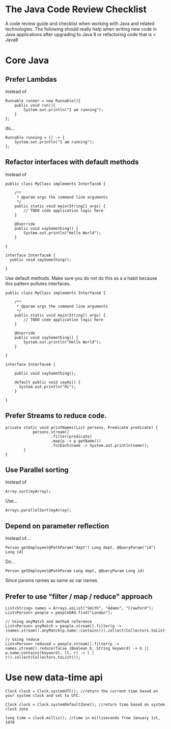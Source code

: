 # The Java Code Review Checklist

A code review guide and checklist when working with Java and related technologies. The following should really help when writing new code in Java applications after upgrading to Java 8 or refactoring code that is < Java8

# Core Java 

## Prefer Lambdas

Instead of 

```
Runnable runner = new Runnable(){
    public void run(){
        System.out.println("I am running");
    }
};
```

do...

```
Runnable running = () -> {
    System.out.println("I am running");
};
```

## Refactor interfaces with default methods

Instead of 

```
public class MyClass implements InterfaceA {
 
    /**
     * @param args the command line arguments
     */
    public static void main(String[] args) {
        // TODO code application logic here
    }
 
    @Override
    public void saySomething() {
        System.out.println("Hello World");
    }
 
}
 
interface InterfaceA {
  public void saySomething(); 
 
}
```

Use default methods. Make sure you do not do this as a a habit because this pattern pollutes interfaces.

```
public class MyClass implements InterfaceA {
 
    /**
     * @param args the command line arguments
     */
    public static void main(String[] args) {
        // TODO code application logic here
    }
 
    @Override
    public void saySomething() {
        System.out.println("Hello World");
    }
 
}
 
interface InterfaceA {
 
    public void saySomething();
 
    default public void sayHi() {
      System.out.println("Hi");
    }
 
}
```

## Prefer Streams to reduce code.

```
private static void printNames(List persons, Predicate predicate) {
            persons.stream()
                    .filter(predicate)
                    .map(p -> p.getName())
                    .forEach(name -> System.out.println(name));
        }
}
```

## Use Parallel sorting

Instead of 

```
Array.sort(myArray);
```

Use...

```
Arrays.parallelSort(myArray);
```

## Depend on parameter reflection

Instead of...

```
Person getEmployee(@PathParam("dept") Long dept, @QueryParam("id") Long id)
```

Do...

```
Person getEmployee(@PathParam Long dept, @QueryParam Long id)
```

Since params names as same as var names.

## Prefer to use "filter / map / reduce" approach

```
List<String> names = Arrays.asList("Smith", "Adams", "Crawford"); 
List<Person> people = peopleDAO.find("London"); 
  
// Using anyMatch and method reference 
List<Person> anyMatch = people.stream().filter(p -> (names.stream().anyMatch(p.name::contains))).collect(Collectors.toList()); 
  
// Using reduce 
List<Person> reduced = people.stream().filter(p -> names.stream().reduce(false (Boolean b, String keyword) -> b || p.name.contains(keyword), (l, r) -> l | r)).collect(Collectors.toList()); 
```

# Use new data-time api

```
Clock clock = Clock.systemUTC(); //return the current time based on your system clock and set to UTC. 

Clock clock = Clock.systemDefaultZone(); //return time based on system clock zone 

long time = clock.millis(); //time in milliseconds from January 1st, 1970
```
